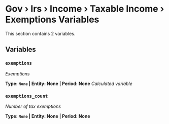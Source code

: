 # Gov › Irs › Income › Taxable Income › Exemptions Variables

This section contains 2 variables.

## Variables

### `exemptions`
*Exemptions*

**Type: `None` | Entity: None | Period: None**
*Calculated variable*

### `exemptions_count`
*Number of tax exemptions*

**Type: `None` | Entity: None | Period: None**

